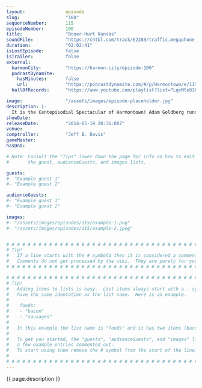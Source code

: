 ```yaml
---
layout:               episode
slug:                 "100"
sequenceNumber:       115
episodeNumber:        100
title:                "Boner-Hurt Kansas"
soundFile:            "https://chtbl.com/track/E2288/traffic.megaphone.fm/STA3107672992.mp3?updated=1556230790"
duration:             "02:02:41"
isLostEpisode:        false
isTrailer:            false
external:
  harmonCity:         "https://harmon.city/episode-100"
  podcastDynamite:
    hasMinutes:       false
    url:              "https://podcastdynamite.com/#/p/Harmontown/e/115/100"
  hallOfRecords:      "https://www.youtube.com/playlist?list=PLqxM5x81hNOYBPC1hoju2vCHkkDbq2aQ3"

image:                "/assets/images/episode-placeholder.jpg"
description: |-
  It is the Centepisodial Spectacular of Harmontown! Adam Goldberg runs a quiz against a super fan and your Mayor to see who knows more about Harmontown.
showDate:             
releaseDate:          "2014-05-19 20:36:00Z"
venue:                
comptroller:          "Jeff B. Davis"
gameMaster:           
hasDnD:               

# Note: Consult the "Tips" lower down the page for info on how to edit
#       the guest, audienceGuests, and images lists.

guests:
#- "Example guest 1"
#- "Example guest 2"

audienceGuests:
#- "Example guest 1"
#- "Example guest 2"

images:
#- "/assets/images/episodes/115/example-1.png"
#- "/assets/images/episodes/115/example-2.jpeg"


# # # # # # # # # # # # # # # # # # # # # # # # # # # # # # # # # # # # # # # # # # # # #
# Tip!
#   If a line starts with the # symbold then it is considered a comment.
#   Comments do not get processed by the wiki.  They are purely for your information.
# # # # # # # # # # # # # # # # # # # # # # # # # # # # # # # # # # # # # # # # # # # # #

# # # # # # # # # # # # # # # # # # # # # # # # # # # # # # # # # # # # # # # # # # # # #
# Tip!
#   Adding items to lists is easy.  List items always start with a - symbol and have
#   have the same identation as the list name.  Here is an example.
#
#    foods:
#    - "bacon"
#    - "sausages"
#
#   In this example the list name is "foods" and it has two items (bacon, and sausages).
#
#   To get you started, the "guests", "audienceGuests", and "images" lists below have
#   a few example entries commented out.
#   To start using them remove the # symbol from the start of the line.
#
# # # # # # # # # # # # # # # # # # # # # # # # # # # # # # # # # # # # # # # # # # # # #
---
```


<!-- The episode description will be rendered here -->
{{ page.description }}

<!-- Add your content BELOW here -->
<!-- vvvvvvvvvvvvvvvvvvvvvvvvvvv -->




<!-- ^^^^^^^^^^^^^^^^^^^^^^^^^^^ -->
<!-- Add your content ABOVE here -->

<!-- The episode gallery will be rendered here -->